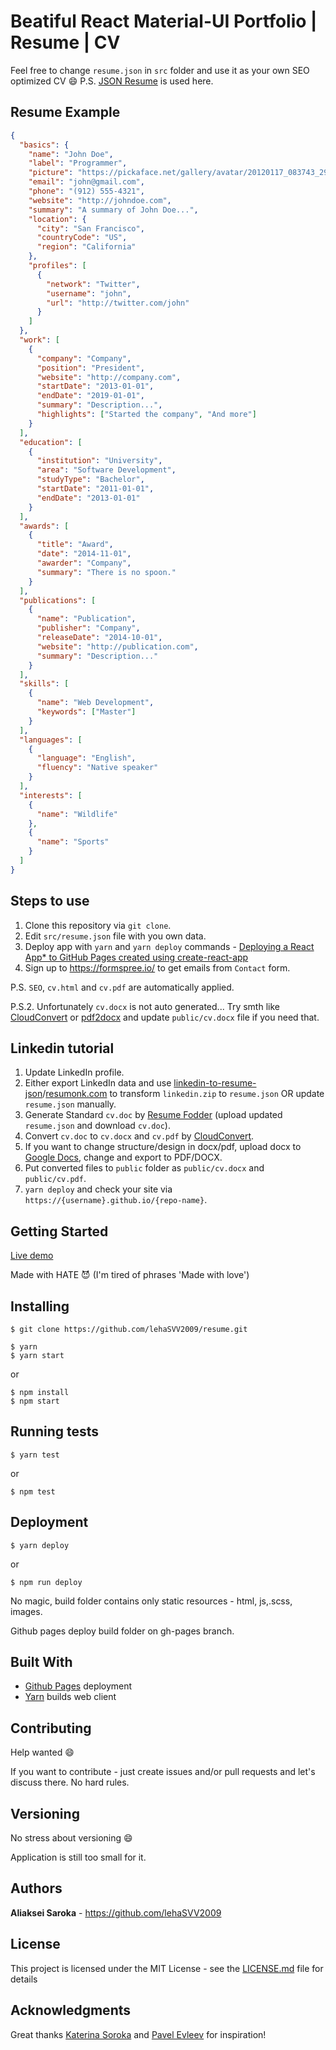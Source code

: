 # Beatiful React Material-UI Portfolio | Resume | CV

Feel free to change `resume.json` in `src` folder and use it as your own SEO optimized CV :smile:
P.S. [JSON Resume](https://jsonresume.org/schema/) is used here.

## Resume Example

```json
{
  "basics": {
    "name": "John Doe",
    "label": "Programmer",
    "picture": "https://pickaface.net/gallery/avatar/20120117_083743_291_Demo.png",
    "email": "john@gmail.com",
    "phone": "(912) 555-4321",
    "website": "http://johndoe.com",
    "summary": "A summary of John Doe...",
    "location": {
      "city": "San Francisco",
      "countryCode": "US",
      "region": "California"
    },
    "profiles": [
      {
        "network": "Twitter",
        "username": "john",
        "url": "http://twitter.com/john"
      }
    ]
  },
  "work": [
    {
      "company": "Company",
      "position": "President",
      "website": "http://company.com",
      "startDate": "2013-01-01",
      "endDate": "2019-01-01",
      "summary": "Description...",
      "highlights": ["Started the company", "And more"]
    }
  ],
  "education": [
    {
      "institution": "University",
      "area": "Software Development",
      "studyType": "Bachelor",
      "startDate": "2011-01-01",
      "endDate": "2013-01-01"
    }
  ],
  "awards": [
    {
      "title": "Award",
      "date": "2014-11-01",
      "awarder": "Company",
      "summary": "There is no spoon."
    }
  ],
  "publications": [
    {
      "name": "Publication",
      "publisher": "Company",
      "releaseDate": "2014-10-01",
      "website": "http://publication.com",
      "summary": "Description..."
    }
  ],
  "skills": [
    {
      "name": "Web Development",
      "keywords": ["Master"]
    }
  ],
  "languages": [
    {
      "language": "English",
      "fluency": "Native speaker"
    }
  ],
  "interests": [
    {
      "name": "Wildlife"
    },
    {
      "name": "Sports"
    }
  ]
}
```

## Steps to use

1. Clone this repository via `git clone`.
2. Edit `src/resume.json` file with you own data.
2. Deploy app with `yarn` and `yarn deploy` commands - [Deploying a React App* to GitHub Pages created using create-react-app](https://github.com/gitname/react-gh-pages)
4. Sign up to https://formspree.io/ to get emails from `Contact` form.

P.S. `SEO`, `cv.html` and `cv.pdf` are automatically applied.

P.S.2. Unfortunately `cv.docx` is not auto generated... Try smth like [CloudConvert](https://cloudconvert.com) or [pdf2docx](https://pdf2docx.com/) and update `public/cv.docx` file if you need that.

## Linkedin tutorial

1. Update LinkedIn profile.
2. Either export LinkedIn data and use [linkedin-to-resume-json](https://jmperezperez.com/linkedin-to-json-resume/)/[resumonk.com](https://www.resumonk.com) to transform `linkedin.zip` to `resume.json` OR update `resume.json` manually.
3. Generate Standard `cv.doc` by [Resume Fodder](https://resumefodder.com) (upload updated `resume.json` and download `cv.doc`).
4. Convert `cv.doc` to `cv.docx` and `cv.pdf` by [CloudConvert](https://cloudconvert.com).
5. If you want to change structure/design in docx/pdf, upload docx to [Google Docs](https://docs.google.com/document/d/1wbSc1S7JoPLY9iR4js4_gAePr65JO-SWYp7DaJ_QaYc), change and export to PDF/DOCX.
6. Put converted files to `public` folder as `public/cv.docx` and `public/cv.pdf`.
7. `yarn deploy` and check your site via `https://{username}.github.io/{repo-name}`.

## Getting Started

<a href="http://lehasvv2009.github.io/resume" target="_blank">Live demo</a>

Made with HATE :smiling_imp: (I'm tired of phrases 'Made with love')

## Installing

```
$ git clone https://github.com/lehaSVV2009/resume.git
```

```
$ yarn
$ yarn start
```

or

```
$ npm install
$ npm start
```

## Running tests

```
$ yarn test
```

or

```
$ npm test
```

## Deployment

```
$ yarn deploy
```

or

```
$ npm run deploy
```


No magic, build folder contains only static resources - html, js,.scss, images.

Github pages deploy build folder on gh-pages branch.

## Built With

- [Github Pages](https://github.com/gitname/react-gh-pages) deployment
- [Yarn](https://yarnpkg.com/) builds web client

## Contributing

Help wanted :smile:

If you want to contribute - just create issues and/or pull requests and let's discuss there. No hard rules.

## Versioning

No stress about versioning :smile:

Application is still too small for it.

## Authors

**Aliaksei Saroka** - https://github.com/lehaSVV2009

## License

This project is licensed under the MIT License - see the [LICENSE.md](LICENSE.md) file for details

## Acknowledgments

Great thanks [Katerina Soroka](https://github.com/KaterinaSoroka) and [Pavel Evleev](https://github.com/PavelEvleev) for inspiration!
